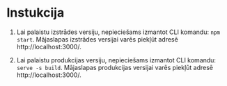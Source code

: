 # Instukcija

1) Lai palaistu izstrādes versiju, nepieciešams izmantot CLI komandu: `npm start`. Mājaslapas izstrādes versijai varēs piekļūt adresē http://localhost:3000/.

2) Lai palaistu produkcijas versiju, nepieciešams izmantot CLI komandu: `serve -s build`. Mājaslapas produkcijas versijai varēs piekļūt adresē
http://localhost:3000/.
